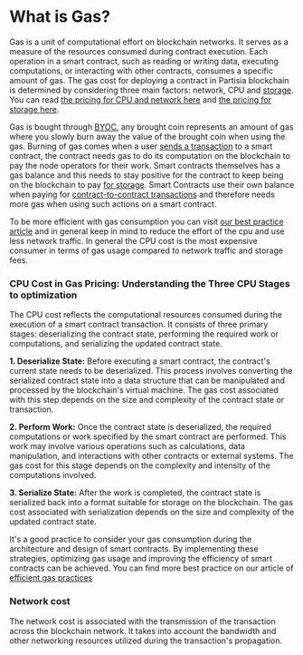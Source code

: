 # What is Gas?
<div class="dot-navigation">
    <a class="dot-navigation__item dot-navigation__item--active" href="what-is-gas.html"></a>
    <a class="dot-navigation__item" href="gas-pricing.html"></a>
    <a class="dot-navigation__item" href="storage-gas-price.html"></a>
    <a class="dot-navigation__item" href="zk-computation-gas-fees.html"></a>
    <a class="dot-navigation__item" href="how-to-get-testnet-gas.html"></a>
    <a class="dot-navigation__item" href="efficient-gas-practices.html"></a>
    <a class="dot-navigation__item" href="contract-to-contract-gas-estimation.html"></a>
    <!-- Repeat above for more dots -->
</div>

Gas is a unit of computational effort on blockchain networks. It serves as a measure of the resources consumed during contract execution. Each operation in a smart contract, such as reading or writing data, executing computations, or interacting with other contracts, consumes a specific amount of gas. The gas cost for deploying a contract in Partisia blockchain is determined by considering three main factors: network, CPU and [storage](storage-gas-price.md). You can read [the pricing for CPU and network here](transaction-gas-prices.md) and [the pricing for storage here](storage-gas-price.md).

Gas is bought through [BYOC](../../pbc-fundamentals/byoc.md), any brought coin represents an amount of gas where you slowly burn away the value of the brought coin when using the gas. Burning of gas comes when a user [sends a transaction](transaction-gas-prices.md#transaction-gas-prices) to a smart contract, the contract needs gas to do its computation on the blockchain to pay the node operators for their work. Smart contracts themselves has a gas balance and this needs to stay positive for the contract to keep being on the blockchain to pay [for storage](storage-gas-price.md#negative-contract-gas-balance). Smart Contracts use their own balance when paying for [contract-to-contract transactions](contract-to-contract-gas-estimation.md#contract-to-contract-gas-estimation) and therefore needs more gas when using such actions on a smart contract.  

To be more efficient with gas consumption you can visit [our best practice article](efficient-gas-practices.md) and in general keep in mind to reduce the effort of the cpu and use less network traffic. In general the CPU cost is the most expensive consumer in terms of gas usage compared to network traffic and storage fees. 

### CPU Cost in Gas Pricing: Understanding the Three CPU Stages to optimization
The CPU cost reflects the computational resources consumed during the execution of a smart contract transaction. It consists of three primary stages: deserializing the contract state, performing the required work or computations, and serializing the updated contract state.

**1. Deserialize State:** Before executing a smart contract, the contract's current state needs to be deserialized. This process involves converting the serialized contract state into a data structure that can be manipulated and processed by the blockchain's virtual machine. The gas cost associated with this step depends on the size and complexity of the contract state or transaction.

**2. Perform Work:** Once the contract state is deserialized, the required computations or work specified by the smart contract are performed. This work may involve various operations such as calculations, data manipulation, and interactions with other contracts or external systems. The gas cost for this stage depends on the complexity and intensity of the computations involved.

**3. Serialize State:** After the work is completed, the contract state is serialized back into a format suitable for storage on the blockchain. The gas cost associated with serialization depends on the size and complexity of the updated contract state.

It's a good practice to consider your gas consumption during the architecture and design of smart contracts. By implementing these strategies, optimizing gas usage and improving the efficiency of smart contracts can be achieved. You can find more best practice on our article of [efficient gas practices](efficient-gas-practices.md)

### Network cost
The network cost is associated with the transmission of the transaction across the blockchain network. It takes into account the bandwidth and other networking resources utilized during the transaction's propagation.